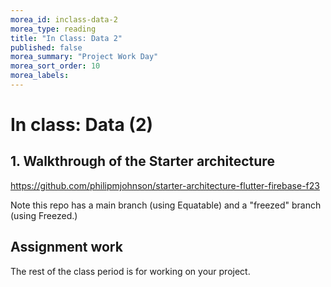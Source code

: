 ```yaml
---
morea_id: inclass-data-2
morea_type: reading
title: "In Class: Data 2"
published: false
morea_summary: "Project Work Day"
morea_sort_order: 10
morea_labels: 
---
```


# In class: Data (2)

## 1. Walkthrough of the Starter architecture

<https://github.com/philipmjohnson/starter-architecture-flutter-firebase-f23>

Note this repo has a main branch (using Equatable) and a "freezed" branch (using Freezed.)

## Assignment work

The rest of the class period is for working on your project.
